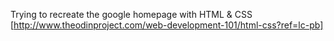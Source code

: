 Trying to recreate the google homepage with HTML & CSS
[http://www.theodinproject.com/web-development-101/html-css?ref=lc-pb]